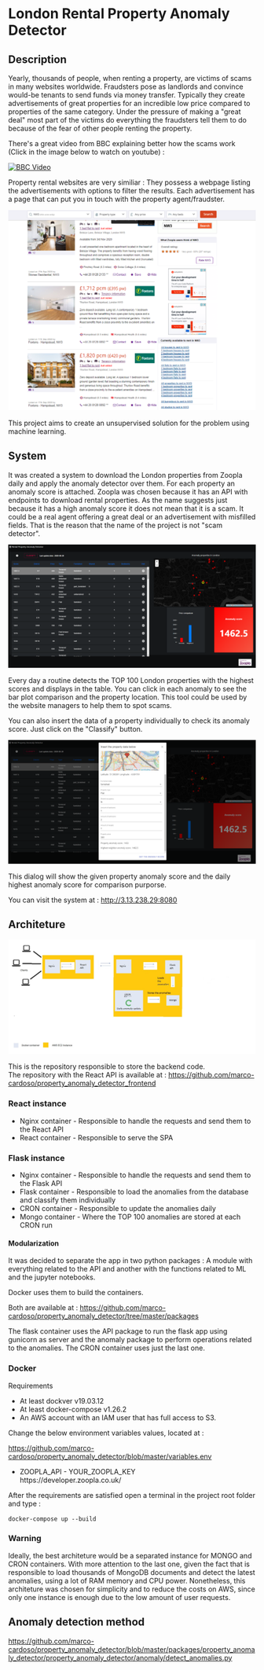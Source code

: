 
<h1>London Rental Property Anomaly Detector</h1>

<h2>Description</h2>

Yearly, thousands of people, when renting a property, are victims of scams in many websites worldwide. 
Fraudsters pose as landlords and convince would-be tenants to send funds via money transfer. Typically
they create advertisements of great properties for an incredible low price compared to properties of 
the same category. Under the pressure of making a "great deal"  most part of the victims do everything
the fraudsters tell them to do because of the fear of other people renting the property.

There's a great video from BBC explaining better how the scams work (Click in the image below to watch on youtube) :

[![BBC Video](https://img.youtube.com/vi/mOGAxUqHxsE/0.jpg)](https://www.youtube.com/watch?v=mOGAxUqHxsE)


Property rental websites are very similiar : They possess a webpage listing the advertisements with options to filter the
results. Each advertisement has a page that can put you in touch with the property agent/fraudster. 


![alt text](https://github.com/marco-cardoso/property_anomaly_detector/blob/master/zoopla_properties.png)


This project aims to create an unsupervised solution for the problem using machine learning. 


<h2> System </h2>

It was created a system to download the London properties from Zoopla daily and apply the anomaly detector over them. For each property
an anomaly score is attached. Zoopla was chosen because it has an API with endpoints to download rental properties. As the name
suggests just because it has a high anomaly score it does not mean that it is a scam. It could be a real agent offering a great deal or
an advertisement with misfilled fields. That is the reason that the name of the project is not "scam detector".

![PAD DASH](https://github.com/marco-cardoso/property_anomaly_detector/blob/master/pad_dash.png)

Every day a routine detects the TOP 100 London properties with the highest scores and displays in the table. You can click in each anomaly
to see the bar plot comparison and the property location. This tool could be used by the website managers to help them to spot scams. 

You can also insert the data of a property individually to check its anomaly score. Just click on the "Classify" button.

![ss individual](https://github.com/marco-cardoso/property_anomaly_detector/blob/master/classify_individual_property.png)

This dialog will show the given property anomaly score and the daily highest anomaly score for comparison purporse.

You can visit the system at : http://3.13.238.29:8080


<h2> Architeture </h2>

![arch](https://github.com/marco-cardoso/property_anomaly_detector/blob/master/pad_arch.jpg)

This is the repository responsible to store the backend code. </br>
The repository with the React API is available at : https://github.com/marco-cardoso/property_anomaly_detector_frontend

<h3> React instance </h3>

<ul>
    <li>Nginx container - Responsible to handle the requests and send them to the React API </li>
    <li>React container - Responsible to serve the SPA</li>
</ul>

<h3> Flask instance </h3>

<ul>
    <li>Nginx container - Responsible to handle the requests and send them to the Flask API </li>
    <li>Flask container - Responsible to load the anomalies from the database and classify them individually</li>
    <li>CRON container - Responsible to update the anomalies daily</li>
    <li>Mongo container - Where the TOP 100 anomalies are stored at each CRON run</li>
</ul>

<h4> Modularization </h4>

It was decided to separate the app in two python packages : A module with everything related to the API and another with the 
functions related to ML and the jupyter notebooks.

Docker uses them to build the containers. 

Both are available at : https://github.com/marco-cardoso/property_anomaly_detector/tree/master/packages 

The flask container uses the API package to run the flask app using gunicorn as server and the anomaly package to
perform operations related to the anomalies. The CRON container uses just the last one.


<h3>Docker</h3>

Requirements
<ul>
    <li>At least dockver v19.03.12 </li>
    <li>At least docker-compose v1.26.2</li>
    <li>An AWS account with an IAM user that has full access to S3.</li>
</ul>

Change the below environment variables values, located at :

https://github.com/marco-cardoso/property_anomaly_detector/blob/master/variables.env

<ul>
    <li>ZOOPLA_API - YOUR_ZOOPLA_KEY </br>
      https://developer.zoopla.co.uk/
    </li>
</ul>

After the requirements are satisfied open a terminal in the project root folder and type :

    docker-compose up --build
    
<h3>Warning</h3>

Ideally, the best architeture would be a separated instance for MONGO and CRON containers. With more
attention to the last one, given the fact that is responsible to load thousands of MongoDB documents and detect the latest
anomalies, using a lot of RAM memory and CPU power. Nonetheless, this architeture was chosen for simplicity and to
reduce the costs on AWS, since only one instance is enough due to the low amount of user requests.


<h2> Anomaly detection method </h2>

https://github.com/marco-cardoso/property_anomaly_detector/blob/master/packages/property_anomaly_detector/property_anomaly_detector/anomaly/detect_anomalies.py


